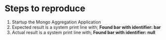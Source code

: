 # Steps to reproduce

1. Startup the Mongo Aggregation Application
2. Expected result is a system print line with; **Found bar with identifier: bar**
3. Actual result is a system print line with; **Found bar with identifier: null**